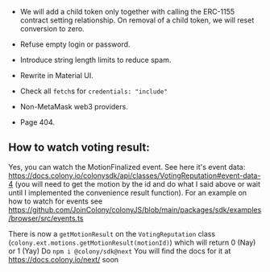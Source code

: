 - We will add a child token only together with calling the ERC-1155 contract setting relationship.
  On removal of a child token, we will reset conversion to zero.

- Refuse empty login or password.

- Introduce string length limits to reduce spam.

- Rewrite in Material UI.

- Check all `fetch`s for `credentials: "include"`

- Non-MetaMask web3 providers.

- Page 404.

## How to watch voting result:

Yes, you can watch the MotionFinalized event. See here it's event data: https://docs.colony.io/colonysdk/api/classes/VotingReputation#event-data-4 (you will need to get the motion by the id and do what I said above or wait until I implemented the convenience result function). For an example on how to watch for events see https://github.com/JoinColony/colonyJS/blob/main/packages/sdk/examples/browser/src/events.ts

There is now a `getMotionResult` on the `VotingReputation` class (`colony.ext.motions.getMotionResult(motionId)`) which will return 0 (Nay) or 1 (Yay)
Do `npm i @colony/sdk@next`
You will find the docs for it at https://docs.colony.io/next/ soon